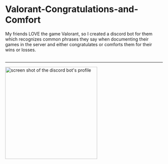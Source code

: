 # Valorant-Congratulations-and-Comfort
My friends LOVE the game Valorant, so I created a discord bot for them which recognizes common phrases they say when documenting their games in the server and either congratulates or comforts them for their wins or losses. <br>
<br>
<hr>

<img width="294" alt="screen shot of the discord bot's profile" class="center" src="https://user-images.githubusercontent.com/63426032/170098590-af9c4298-678a-45f4-8c60-10be580886ea.png">
